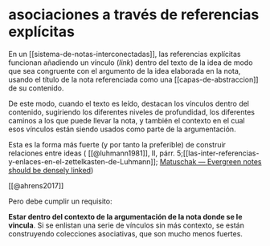 # asociaciones a través de referencias explícitas

En un [[sistema-de-notas-interconectadas]], las referencias explícitas funcionan añadiendo un vínculo (*link*) dentro del texto de la idea de modo que sea congruente con el argumento de la idea elaborada en la nota, usando el título de la nota referenciada como una [[capas-de-abstraccion]] de su contenido.

De este modo, cuando el texto es leído, destacan los vínculos dentro del contenido, sugiriendo los diferentes niveles de profundidad, los diferentes caminos a los que puede llevar la nota, y también el contexto en el cual esos vínculos están siendo usados como parte de la argumentación.

Esta es la forma más fuerte (y por tanto la preferible) de construir relaciones entre ideas ( [[@luhmann1981]], II, párr. 5;[[las-inter-referencias-y-enlaces-en-el-zettelkasten-de-Luhmann]]; [Matuschak — Evergreen notes should be densely linked](https://notes.andymatuschak.org/z2HUE4ABbQjUNjrNemvkTCsLa1LPDRuwh1tXC))

[[@ahrens2017]]

Pero debe cumplir un requisito:

**Estar dentro del contexto de la argumentación de la nota donde se le vincula**. Si se enlistan una serie de vínculos sin más contexto, se están construyendo colecciones asociativas, que son mucho menos fuertes.
